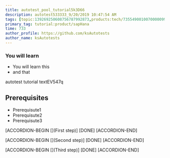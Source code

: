 ```yaml
---
title: autotest_pool_tutorial5k3D66
description: autotest533333_9/20/2019 10:47:54 AM
tags: [topic:139269250608756787992873,products:tech/73554900100700000996,tutorial:experience/advanced]
primary_tag: tutorial:product/sapHana
time: 733
author_profile: https://github.com/ksAutotests
author_name: ksAutotests
---
```

### You will learn
- You will learn this
- and that

autotest tutorial textEV547q

## Prerequisites
- Prerequisute1
- Prerequisute2
- Prerequisute3

[ACCORDION-BEGIN [](First step)]
[DONE]
[ACCORDION-END]

[ACCORDION-BEGIN [](Second step)]
[DONE]
[ACCORDION-END]

[ACCORDION-BEGIN [](Third step)]
[DONE]
[ACCORDION-END]

